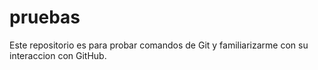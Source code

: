 # pruebas

Este repositorio es para probar comandos de Git y familiarizarme con su interaccion con GitHub.
